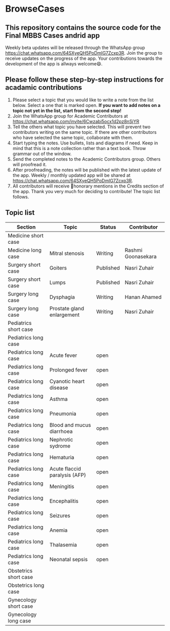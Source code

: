 # BrowseCases
This repository contains the source code for the Final MBBS Cases andrid app
-
Weekly beta updates will be released through the WhatsApp group https://chat.whatsapp.com/64SXyeQH5PoDmIG7Zcxp3R.
Join the group to receive updates on the progress of the app.
Your contributions towards the development of the app is allways welcome:smile:.

Please follow these step-by-step instructions for acadamic contributions
-
1.	Please select a topic that you would like to write a note from the list below. Select a one that is marked open. **If you want to add notes on a topic not yet in the list, start from the second step!**
2.	Join the WhatsApp group for Academic Contributors at https://chat.whatsapp.com/invite/6Cwzabi5ocx1d2pz8nSjYR 
3.	Tell the others what topic you have selected. This will prevent two contributors writing on the same topic. If there are other contributors who have selected the same topic, collaborate with them.
4.	Start typing the notes. Use bullets, lists and diagrams if need. Keep in mind that this is a note collection rather than a text book. Throw grammar out of the window.
5.	Send the completed notes to the Academic Contributors group. Others will proofread it.
6.	After proofreading, the notes will be published with the latest update of the app. Weekly / monthly updated app will be shared at https://chat.whatsapp.com/64SXyeQH5PoDmIG7Zcxp3R. 
7.	All contributors will receive :crown:honorary mentions in the Credits section of the app.
Thank you very much for deciding to contribute! The topic list follows.

Topic list
-
Section | Topic | Status |Contributor
------------ | ------------- |  ------------- | ----------
Medicine short case |   | 
Medicine long case | Mitral stenosis  |Writing  | Rashmi Goonasekara
Surgery short case | Goiters  | Published | Nasri Zuhair
Surgery short case | Lumps  | Published | Nasri Zuhair
Surgery long case |  Dysphagia |Writing |Hanan Ahamed
Surgery long case | Prostate gland enlargement| Writing | Nasri Zuhair
Pediatrics short case |   |
Pediatrics long case |   |
Pediatrics long case | Acute fever |  open
Pediatrics long case | Prolonged fever | open
Pediatrics long case | Cyanotic heart disease |open
Pediatrics long case | Asthma |open
Pediatrics long case | Pneumonia |open
Pediatrics long case | Blood and mucus diarrhoea |open
Pediatrics long case | Nephrotic sydrome |open
Pediatrics long case | Hematuria |open
Pediatrics long case | Acute flaccid paralysis (AFP) |open
Pediatrics long case | Meningitis |open
Pediatrics long case | Encephalitis |open
Pediatrics long case | Seizures |open
Pediatrics long case | Anemia |open
Pediatrics long case | Thalasemia |open
Pediatrics long case | Neonatal sepsis |open
Obstetrics short case |   | 
Obstetrics long case |   |
Gynecology short case |   |
Gynecology long case |  |
